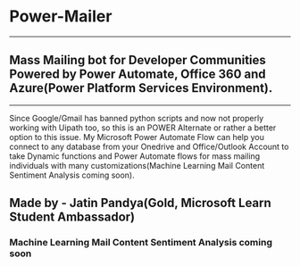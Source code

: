 # Power-Mailer
-----------------------
## Mass Mailing bot for Developer Communities Powered by Power Automate, Office 360 and Azure(Power Platform Services Environment).
-----------------------

Since Google/Gmail has banned python scripts and now not properly working with Uipath too, so this is an POWER Alternate or rather a better option to this issue. My Microsoft Power Automate Flow can help you connect to any database from your Onedrive and Office/Outlook Account to take Dynamic functions and Power Automate flows for mass mailing individuals with many customizations(Machine Learning Mail Content Sentiment Analysis coming soon).

## Made by - Jatin Pandya(Gold, Microsoft Learn Student Ambassador)
### Machine Learning Mail Content Sentiment Analysis coming soon

